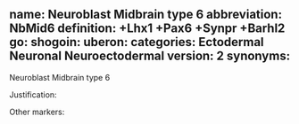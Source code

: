 name: Neuroblast Midbrain type 6
abbreviation: NbMid6
definition: +Lhx1 +Pax6 +Synpr +Barhl2
go:
shogoin: 
uberon:
categories: Ectodermal Neuronal Neuroectodermal
version: 2
synonyms:
---

Neuroblast Midbrain type 6

Justification:



Other markers:
